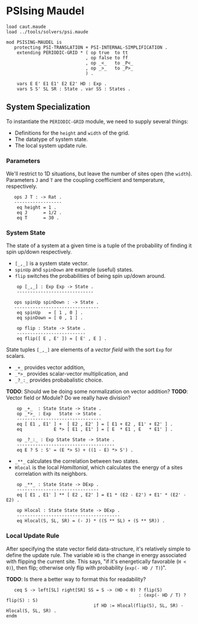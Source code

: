 PSIsing Maudel
==============

```maude
load caut.maude
load ../tools/solvers/psi.maude

mod PSISING-MAUDEL is
   protecting PSI-TRANSLATION + PSI-INTERNAL-SIMPLIFICATION .
    extending PERIODIC-GRID * ( op true  to tt
                              , op false to ff
                              , op _<_   to _P<_
                              , op _>_   to _P>_
                              ) .

    vars E E' E1 E1' E2 E2' HD : Exp .
    vars S S' SL SR : State . var SS : States .
```

System Specialization
---------------------

To instantiate the `PERIODIC-GRID` module, we need to supply several things:

-   Definitions for the `height` and `width` of the grid.
-   The datatype of system state.
-   The local system update rule.

### Parameters

We'll restrict to 1D situations, but leave the number of sites open (the `width`).
Parameters `J` and `T` are the coupling coefficient and temperature, respectively.

```maude
   ops J T : -> Rat .
   ------------------
    eq height = 1 .
    eq J      = 1/2 .
    eq T      = 30 .
```

### System State

The state of a system at a given time is a tuple of the probability of finding it spin up/down respectively.

-   `[_,_]` is a system state vector.
-   `spinUp` and `spinDown` are example (useful) states.
-   `flip` switches the probabilities of being spin up/down around.

```maude
    op [_,_] : Exp Exp -> State .
    -----------------------------

   ops spinUp spinDown : -> State .
   --------------------------------
    eq spinUp   = [ 1 , 0 ] .
    eq spinDown = [ 0 , 1 ] .

    op flip : State -> State .
    --------------------------
    eq flip([ E , E' ]) = [ E' , E ] .
```

State tuples `[_,_]` are elements of a *vector field* with the sort `Exp` for scalars.

-   `_+_` provides vector addition,
-   `_*>_` provides scalar-vector multiplication, and
-   `_?_:_` provides probabalistic choice.

**TODO**: Should we be doing some normalization on vector addition?
**TODO**: Vector field or Module? Do we really have division?

```maude
    op _+_  : State State -> State .
    op _*>_ : Exp   State -> State .
    --------------------------------
    eq [ E1 , E1' ] +  [ E2 , E2' ] = [ E1 + E2 , E1' + E2' ] .
    eq            E *> [ E1 , E1' ] = [ E  * E1 , E   * E1' ] .

    op _?_:_ : Exp State State -> State .
    -------------------------------------
    eq E ? S : S' = (E *> S) + ((1 - E) *> S') .
```

-   `_**_` calculates the correlation between two states.
-   `Hlocal` is the local *Hamiltonial*, which calculates the energy of a sites correlation with its neighbors.

```maude
    op _**_ : State State -> DExp .
    -------------------------------
    eq [ E1 , E1' ] ** [ E2 , E2' ] = E1 * (E2 - E2') + E1' * (E2' - E2) .

    op Hlocal : State State State -> DExp .
    ---------------------------------------
    eq Hlocal(S, SL, SR) = (- J) * ((S ** SL) + (S ** SR)) .
```

### Local Update Rule

After specifying the state vector field data-structure, it's relatively simple to define the update rule.
The variable `HD` is the change in energy associated with flipping the current site.
This says, "if it's energetically favorable (`H < 0)`), then flip; otherwise only flip with probability (`exp(- HD / T)`)".

**TODO**: Is there a better way to format this for readability?

```maude
   ceq S -> left[SL] right[SR] SS = S -> (HD < 0) ? flip(S)
                                                  : (exp(- HD / T) ? flip(S) : S)
                                 if HD := Hlocal(flip(S), SL, SR) - Hlocal(S, SL, SR) .
endm
```
